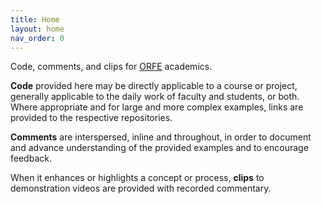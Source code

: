 ```yaml
---
title: Home
layout: home
nav_order: 0
---
```


Code, comments, and clips for [ORFE](https://orfe.princeton.edu) academics.

**Code** provided here may be directly applicable to a course or project, generally applicable to the daily work of faculty and students, or both.  Where appropriate and for large and more complex examples, links are provided to the respective repositories.

**Comments** are interspersed, inline and throughout, in order to document and advance understanding of the provided examples and to encourage feedback.

When it enhances or highlights a concept or process, **clips** to demonstration videos are provided with recorded commentary.

